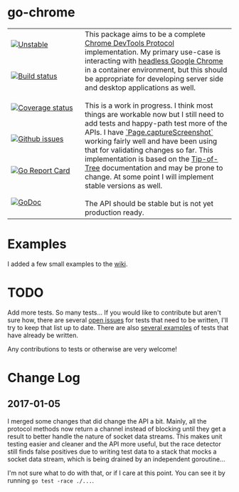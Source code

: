 # go-chrome
<table><tbody><tr>
    <td>
        <a href="https://github.com/mkenney/stability-badges#unstable"><img src="https://img.shields.io/badge/api-unstable-yellow.svg" alt="Unstable"></a>
    </td>
    <td rowspan="6">
        This package aims to be a complete <a href="https://chromedevtools.github.io/devtools-protocol/">Chrome DevTools Protocol</a> implementation. My primary use-case is interacting with <a href="https://developers.google.com/web/updates/2017/04/headless-chrome">headless Google Chrome</a> in a container environment, but this should be appropriate for developing server side and desktop applications as well.
        <br><br>
        This is a work in progress. I think most things are workable now but I still need to add tests and happy-path test more of the APIs. I have <a href="https://chromedevtools.github.io/devtools-protocol/tot/Page/#method-captureScreenshot">`Page.captureScreenshot`</a> working fairly well and have been using that for validating changes so far. This implementation is based on the <a href="https://chromedevtools.github.io/devtools-protocol/tot/">Tip-of-Tree</a> documentation and may be prone to change. At some point I will implement stable versions as well.
        <br><br>
        The API should be stable but is not yet production ready.
    </td>
</tr>
<tr>
    <td width="150">
        <a href="https://travis-ci.org/mkenney/go-chrome"><img src="https://travis-ci.org/mkenney/go-chrome.svg?branch=master" alt="Build status"></a>
    </td>
</tr><tr>
    <td width="150">
        <a href="https://codecov.io/gh/mkenney/go-chrome"><img src="https://codecov.io/gh/mkenney/go-chrome/branch/master/graph/badge.svg" alt="Coverage status"></a>
    </td>
</tr><tr>
    <td>
        <a href="https://github.com/mkenney/go-chrome/issues"><img src="https://img.shields.io/github/issues-raw/mkenney/go-chrome.svg" alt="Github issues"></a>
    </td>
</tr>
<tr>
    <td>
        <a href="https://goreportcard.com/report/github.com/mkenney/go-chrome"><img src="https://goreportcard.com/badge/github.com/mkenney/go-chrome" alt="Go Report Card"></a>
    </td>
</tr>
<tr>
    <td>
        <a href="https://godoc.org/github.com/mkenney/go-chrome"><img src="https://godoc.org/github.com/mkenney/go-chrome?status.svg" alt="GoDoc"></a>
    </td>
</tr></tbody></table>

# Examples

I added a few small examples to the [wiki](https://github.com/mkenney/go-chrome/wiki).

# TODO

Add more tests. So many tests... If you would like to contribute but aren't sure how, there are several [open issues](https://github.com/mkenney/go-chrome/issues?q=is%3Aopen+is%3Aissue+project%3Amkenney%2Fgo-chrome%2F1) for tests that need to be written, I'll try to keep that list up to date. There are also [several examples](https://github.com/mkenney/go-chrome/blob/master/socket/cdtp.animation_test.go) of tests that have already be written.

Any contributions to tests or otherwise are very welcome!

# Change Log

## 2017-01-05

I merged some changes that did change the API a bit. Mainly, all the protocol methods now return a channel instead of blocking until they get a result to better handle the nature of socket data streams. This makes unit testing easier and cleaner and the API more useful, but the race detector still finds false positives due to writing test data to a stack that mocks a socket data stream, which is being drained by an independent goroutine...

I'm not sure what to do with that, or if I care at this point. You can see it by running `go test -race ./...`.
